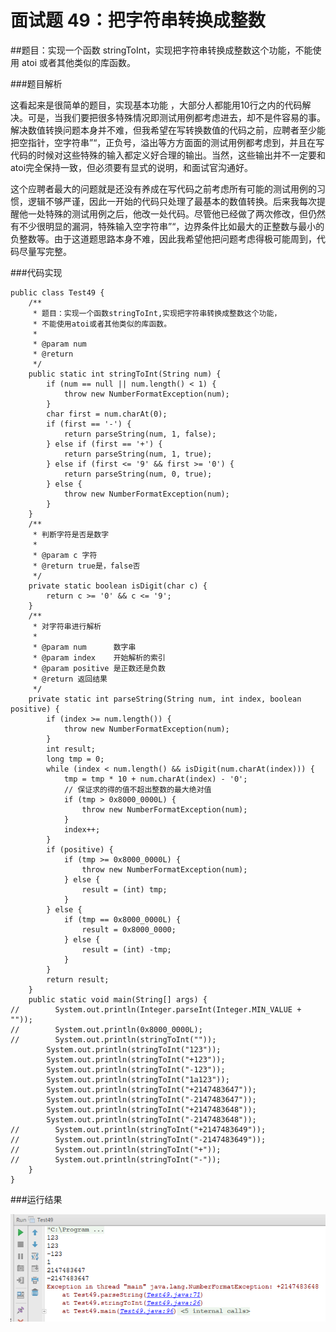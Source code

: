 # 面试题 49：把字符串转换成整数

##题目：实现一个函数 stringToInt，实现把字符串转换成整数这个功能，不能使用 atoi 或者其他类似的库函数。

###题目解析

这看起来是很简单的题目，实现基本功能 ，大部分人都能用10行之内的代码解决。可是，当我们要把很多特殊情况即测试用例都考虑进去，却不是件容易的事。解决数值转换问题本身并不难，但我希望在写转换数值的代码之前，应聘者至少能把空指针，空字符串”“，正负号，溢出等方方面面的测试用例都考虑到，并且在写代码的时候对这些特殊的输入都定义好合理的输出。当然，这些输出并不一定要和atoi完全保持一致，但必须要有显式的说明，和面试官沟通好。 

这个应聘者最大的问题就是还没有养成在写代码之前考虑所有可能的测试用例的习惯，逻辑不够严谨，因此一开始的代码只处理了最基本的数值转换。后来我每次提醒他一处特殊的测试用例之后，他改一处代码。尽管他已经做了两次修改，但仍然有不少很明显的漏洞，特殊输入空字符串”“，边界条件比如最大的正整数与最小的负整数等。由于这道题思路本身不难，因此我希望他把问题考虑得极可能周到，代码尽量写完整。

###代码实现

```
public class Test49 {
    /**
     * 题目：实现一个函数stringToInt,实现把字符串转换成整数这个功能，
     * 不能使用atoi或者其他类似的库函数。
     *
     * @param num
     * @return
     */
    public static int stringToInt(String num) {
        if (num == null || num.length() < 1) {
            throw new NumberFormatException(num);
        }
        char first = num.charAt(0);
        if (first == '-') {
            return parseString(num, 1, false);
        } else if (first == '+') {
            return parseString(num, 1, true);
        } else if (first <= '9' && first >= '0') {
            return parseString(num, 0, true);
        } else {
            throw new NumberFormatException(num);
        }
    }
    /**
     * 判断字符是否是数字
     *
     * @param c 字符
     * @return true是，false否
     */
    private static boolean isDigit(char c) {
        return c >= '0' && c <= '9';
    }
    /**
     * 对字符串进行解析
     *
     * @param num      数字串
     * @param index    开始解析的索引
     * @param positive 是正数还是负数
     * @return 返回结果
     */
    private static int parseString(String num, int index, boolean positive) {
        if (index >= num.length()) {
            throw new NumberFormatException(num);
        }
        int result;
        long tmp = 0;
        while (index < num.length() && isDigit(num.charAt(index))) {
            tmp = tmp * 10 + num.charAt(index) - '0';
            // 保证求的得的值不超出整数的最大绝对值
            if (tmp > 0x8000_0000L) {
                throw new NumberFormatException(num);
            }
            index++;
        }
        if (positive) {
            if (tmp >= 0x8000_0000L) {
                throw new NumberFormatException(num);
            } else {
                result = (int) tmp;
            }
        } else {
            if (tmp == 0x8000_0000L) {
                result = 0x8000_0000;
            } else {
                result = (int) -tmp;
            }
        }
        return result;
    }
    public static void main(String[] args) {
//        System.out.println(Integer.parseInt(Integer.MIN_VALUE + ""));
//        System.out.println(0x8000_0000L);
//        System.out.println(stringToInt(""));
        System.out.println(stringToInt("123"));
        System.out.println(stringToInt("+123"));
        System.out.println(stringToInt("-123"));
        System.out.println(stringToInt("1a123"));
        System.out.println(stringToInt("+2147483647"));
        System.out.println(stringToInt("-2147483647"));
        System.out.println(stringToInt("+2147483648"));
        System.out.println(stringToInt("-2147483648"));
//        System.out.println(stringToInt("+2147483649"));
//        System.out.println(stringToInt("-2147483649"));
//        System.out.println(stringToInt("+"));
//        System.out.println(stringToInt("-"));
    }
}
```

###运行结果

![](images/66.png)